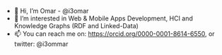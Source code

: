 - 👋 Hi, I’m Omar - @i3omar
- 👀 I’m interested in Web & Mobile Apps Development, HCI and Knowledge Graphs (RDF and Linked-Data)
- 📫 You can reach me on: https://orcid.org/0000-0001-8614-6550, or twitter: @i3ommar

<!---
i3omar/i3omar is a ✨ special ✨ repository because its `README.md` (this file) appears on your GitHub profile.
You can click the Preview link to take a look at your changes.
--->
